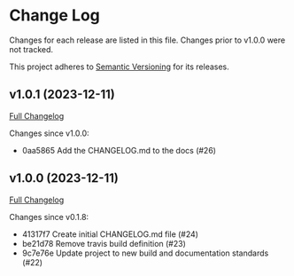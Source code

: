 # Change Log

Changes for each release are listed in this file. Changes prior to v1.0.0 were not tracked.

This project adheres to [Semantic Versioning](https://semver.org/) for its releases.

## v1.0.1 (2023-12-11)

[Full Changelog](https://github.com/main-branch/github_pages_rake_tasks/compare/v1.0.0..v1.0.1)

Changes since v1.0.0:

* 0aa5865 Add the CHANGELOG.md to the docs (#26)

## v1.0.0 (2023-12-11)

[Full Changelog](https://github.com/main-branch/github_pages_rake_tasks/compare/v0.1.8..v1.0.0)

Changes since v0.1.8:

* 41317f7 Create initial CHANGELOG.md file (#24)
* be21d78 Remove travis build definition (#23)
* 9c7e76e Update project to new build and documentation standards  (#22)
